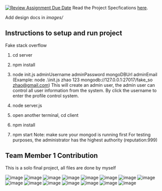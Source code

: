 [![Review Assignment Due Date](https://classroom.github.com/assets/deadline-readme-button-24ddc0f5d75046c5622901739e7c5dd533143b0c8e959d652212380cedb1ea36.svg)](https://classroom.github.com/a/yUJWOw2_)
Read the Project Specfications [here](https://docs.google.com/document/d/1zZjNk9cbNLz0mp_-YtyZxhMzUph97fVgCkSE4u2k5EA/edit?usp=sharing).

Add design docs in *images/*

## Instructions to setup and run project
Fake stack overflow
1. cd server
2. npm install
3. node init.js adminUsername adminPassword mongoDBUrl adminEmail 
   (Example: node .\init.js zhao 123 mongodb://127.0.0.1:27017/fake_so zhao@gmail.com) 
   This will create an admin user, the admin user can control all user information from the system. By click the username to enter the profile control system.

4. node server.js
5. open another terminal, cd client
6. npm install
7. npm start
Note: make sure your mongod is running first
For testing purposes, the administrator has the highest authority (reputation:999)

## Team Member 1 Contribution

This is a solo final project, all files are done by myself



![image](https://github.com/SenhuiZhao/final-project-solo-SenhuiZhao/assets/86563639/01871382-c9b1-45cf-b476-6dae93f07b5f)
![image](https://github.com/SenhuiZhao/final-project-solo-SenhuiZhao/assets/86563639/66169394-2b8c-42a6-80c3-690fc467ec5d)
![image](https://github.com/SenhuiZhao/final-project-solo-SenhuiZhao/assets/86563639/8418f0ee-2e62-44ca-993a-45a609c468f0)
![image](https://github.com/SenhuiZhao/final-project-solo-SenhuiZhao/assets/86563639/f0075290-ada1-48f6-b23c-3a3fa6e44dc8)
![image](https://github.com/SenhuiZhao/final-project-solo-SenhuiZhao/assets/86563639/f4df9c9a-51c4-498f-80df-31859b1d833c)
![image](https://github.com/SenhuiZhao/final-project-solo-SenhuiZhao/assets/86563639/5261a797-bfc5-41cf-84f1-7586f67ff715)
![image](https://github.com/SenhuiZhao/final-project-solo-SenhuiZhao/assets/86563639/a4e39998-eae8-4e0b-a5cc-81dffdfb2caa)
![image](https://github.com/SenhuiZhao/final-project-solo-SenhuiZhao/assets/86563639/cdcaacb0-2603-4ac6-96e8-98246f19fc10)
![image](https://github.com/SenhuiZhao/final-project-solo-SenhuiZhao/assets/86563639/062498a1-2d35-4178-9345-79d6c44a82e1)
![image](https://github.com/SenhuiZhao/final-project-solo-SenhuiZhao/assets/86563639/a0739eaf-02b6-4762-aba7-4aa540b9f369)
![image](https://github.com/SenhuiZhao/final-project-solo-SenhuiZhao/assets/86563639/ac416ad4-9748-498f-af60-ac2e653ff083)
![image](https://github.com/SenhuiZhao/final-project-solo-SenhuiZhao/assets/86563639/f145b671-f537-45ac-8a6e-ec9f2182c647)
![image](https://github.com/SenhuiZhao/final-project-solo-SenhuiZhao/assets/86563639/77d93b4d-5647-4e9d-bcbe-0c3b7b0fd9cf)
![image](https://github.com/SenhuiZhao/final-project-solo-SenhuiZhao/assets/86563639/79b935d9-8d23-4814-906d-be6ac3ce8d48)
![image](https://github.com/SenhuiZhao/final-project-solo-SenhuiZhao/assets/86563639/33e75c35-0358-4f4b-abf8-58aee006c529)






